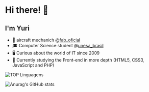 # Hi there! 👋
## I'm Yuri

- 🚁 aircraft mechanich @[fab_oficial](https://www.fab.mil.br/index.php)
- 🎓 Computer Science student @[unesa_brasil](https://estacio.br/)
- 🖥 Curious about the world of IT since 2009
- 🔭 Currently studying the Front-end in more depth (HTML5, CSS3, JavaScript and PHP)
  
![TOP Linguagens](https://github-readme-stats.vercel.app/api/top-langs/?username=yuri-weasley&layout=compact&theme=yeblue)

![Anurag's GitHub stats](https://github-readme-stats.vercel.app/api?username=yuri-weasley&show_icons=true)
